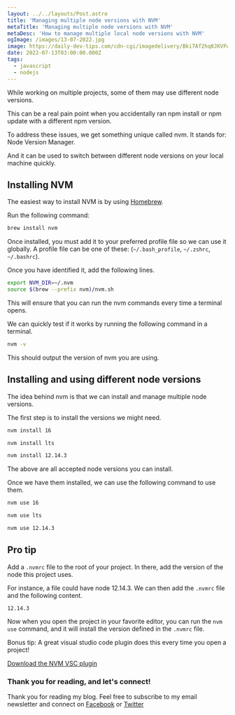 ```yaml
---
layout: ../../layouts/Post.astro
title: 'Managing multiple node versions with NVM'
metaTitle: 'Managing multiple node versions with NVM'
metaDesc: 'How to manage multiple local node versions with NVM'
ogImage: /images/13-07-2022.jpg
image: https://daily-dev-tips.com/cdn-cgi/imagedelivery/Bki7Af2hq0JKVFw1XYYMQg/d8809881-0760-454b-6f38-6d26d1fc0400
date: 2022-07-13T03:00:00.000Z
tags:
  - javascript
  - nodejs
---
```


While working on multiple projects, some of them may use different node versions.

This can be a real pain point when you accidentally ran npm install or npm update with a different npm version.

To address these issues, we get something unique called nvm.
It stands for: Node Version Manager.

And it can be used to switch between different node versions on your local machine quickly.

## Installing NVM

The easiest way to install NVM is by using [Homebrew](https://daily-dev-tips.com/posts/homebrew-one-package-manager-to-rule-them-all/).

Run the following command:

```bash
brew install nvm
```

Once installed, you must add it to your preferred profile file so we can use it globally.
A profile file can be one of these: (`~/.bash_profile`, `~/.zshrc`, `~/.bashrc`).

Once you have identified it, add the following lines.

```bash
export NVM_DIR=~/.nvm
source $(brew --prefix nvm)/nvm.sh
```

This will ensure that you can run the nvm commands every time a terminal opens.

We can quickly test if it works by running the following command in a terminal.

```bash
nvm -v
```

This should output the version of nvm you are using.

## Installing and using different node versions

The idea behind nvm is that we can install and manage multiple node versions.

The first step is to install the versions we might need.

```bash
nvm install 16

nvm install lts

nvm install 12.14.3
```

The above are all accepted node versions you can install.

Once we have them installed, we can use the following command to use them.

```bash
nvm use 16

nvm use lts

nvm use 12.14.3
```

## Pro tip

Add a `.nvmrc` file to the root of your project. In there, add the version of the node this project uses.

For instance, a file could have node 12.14.3. We can then add the `.nvmrc` file and the following content.

```
12.14.3
```

Now when you open the project in your favorite editor, you can run the `nvm use` command, and it will install the version defined in the `.nvmrc` file.

Bonus tip:
A great visual studio code plugin does this every time you open a project!

[Download the NVM VSC plugin](https://marketplace.visualstudio.com/items?itemName=abumalick.vscode-nvm)

### Thank you for reading, and let's connect!

Thank you for reading my blog. Feel free to subscribe to my email newsletter and connect on [Facebook](https://www.facebook.com/DailyDevTipsBlog) or [Twitter](https://twitter.com/DailyDevTips1)
